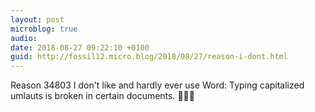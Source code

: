 ```yaml
---
layout: post
microblog: true
audio: 
date: 2018-08-27 09:22:10 +0100
guid: http://fossil12.micro.blog/2018/08/27/reason-i-dont.html
---
```

Reason 34803 I don't like and hardly ever use Word: Typing capitalized umlauts is broken in certain documents. 🤷🏼‍♂️
